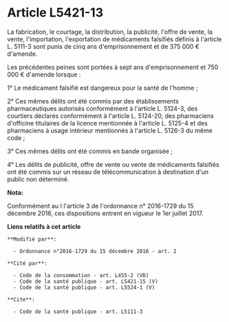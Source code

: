 # Article L5421-13

La fabrication, le courtage, la distribution, la publicité, l'offre de vente, la vente, l'importation, l'exportation de
médicaments falsifiés définis à l'article L. 5111-3 sont punis de cinq ans d'emprisonnement et de 375 000 € d'amende. 

Les précédentes peines sont portées à sept ans d'emprisonnement et 750 000 € d'amende lorsque : 

1° Le médicament falsifié est dangereux pour la santé de l'homme ; 

2° Ces mêmes délits ont été commis par des établissements pharmaceutiques autorisés conformément à l'article L. 5124-3, des
courtiers déclarés conformément à l'article L. 5124-20, des pharmaciens d'officine titulaires de la licence mentionnée à
l'article L. 5125-4 et des pharmaciens à usage intérieur mentionnés à l'article L. 5126-3 du même code ;

3° Ces mêmes délits ont été commis en bande organisée ; 

4° Les délits de publicité, offre de vente ou vente de médicaments falsifiés ont été commis sur un réseau de
télécommunication à destination d'un public non déterminé.

**Nota:**

Conformément au I l'article 3 de l'ordonnance n° 2016-1729 du 15 décembre 2016, ces dispositions entrent en vigueur le 1er
juillet 2017.

**Liens relatifs à cet article**

	**Modifié par**:

	  - Ordonnance n°2016-1729 du 15 décembre 2016 - art. 2

	**Cité par**:

	  - Code de la consommation - art. L455-2 (VD)
	  - Code de la santé publique - art. L5421-15 (V)
	  - Code de la santé publique - art. L5524-1 (V)

	**Cite**:

	  - Code de la santé publique - art. L5111-3
